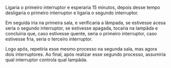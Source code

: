 Ligaria o primeiro interruptor e esperaria 15 minutos, depois desse tempo desligaria o primeiro
interruptor e ligaria o segundo interruptor.

Em seguida iria na primeira sala, e verificaria a lâmpada, se estivesse acesa seria o segundo interruptor, se estivesse apagada, tocaria na lampâda e concluiria que, caso estivesse quente, seria o primeiro interruptor, caso estivesse fria, seria o terceiro interruptor.

Logo após, repetiria esse mesmo processo na segunda sala, mas agora dois interruptores. Ao final, após realizar esse segundo processo, assumiria qual interruptor controla qual lampâda.
